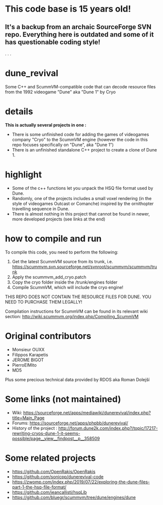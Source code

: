 # This code base is 15 years old! 
## It's a backup from an archaic SourceForge SVN repo. Everything here is outdated and some of it has questionable coding style!


.
.
.

# dune_revival
Some C++ and ScummVM-compatible code that can decode resource files from the 1992 videogame "Dune" aka "Dune 1" by Cryo

# details

**This is actually several projects in one :**
- There is some unfinished code for adding the games of videogames company "Cryo" to the ScummVM engine (however the code in this repo focuses specifically on "Dune", aka "Dune 1")
- There is an unfinished standalone C++ project to create a clone of Dune 1.


# highlight

- Some of the c++ functions let you unpack the HSQ file format used by Dune.
- Randomly, one of the projects includes a small voxel rendering (in the style of videogames Outcast or Comanche) inspired by the ornithopter travelling sequence in Dune.
- There is almost nothing in this project that cannot be found in newer, more developed projects (see links at the end)

# how to compile and run

To compile this code, you need to perform the following:
1) Get the latest ScummVM source from its trunk, i.e.
https://scummvm.svn.sourceforge.net/svnroot/scummvm/scummvm/trunk
2) Apply the scummvm_add_cryo.patch
3) Copy the cryo folder inside the /trunk/engines folder
4) Compile ScummVM, which will include the cryo engine!

THIS REPO DOES NOT CONTAIN THE RESOURCE FILES FOR DUNE. YOU NEED TO PURCHASE THEM LEGALLY!

Compilation instructions for ScummVM can be found in its relevant wiki section:
http://wiki.scummvm.org/index.php/Compiling_ScummVM

# Original contributors

- Monsieur OUXX
- Filippos Karapetis
- JEROME BIGOT
- PierroElMito
- MD5

Plus some precious technical data provided by RDOS aka Roman Dolejší

# Some links (not maintained)

- Wiki: https://sourceforge.net/apps/mediawiki/dunerevival/index.php?title=Main_Page
- Forums: https://sourceforge.net/apps/phpbb/dunerevival/
- History of the project : http://forum.dune2k.com/index.php?/topic/17217-rewriting-cryos-dune-1-it-seems-possible/page__view__findpost__p__358509

# Some related projects

- https://github.com/OpenRakis/OpenRakis
- https://github.com/sonicpp/dunerevival-code
- https://zwomp.com/index.php/2019/07/22/exploring-the-dune-files-part-1-the-hsq-file-format/
- https://github.com/jeancallisti/hsqLib
- https://github.com/bluegr/scummvm/tree/dune/engines/dune

